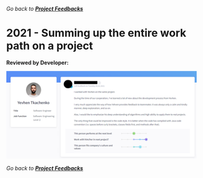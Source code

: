 *Go back to [**Project Feedbacks**](../../README.md#project-feedbacks)*

# 2021 - Summing up the entire work path on a project

**Reviewed by Developer:**

![picture](../pictures/feedbacks/2021-Jan-Simple-Project-Feedback-from-Dev.PNG)

*Go back to [**Project Feedbacks**](../../README.md#project-feedbacks)*